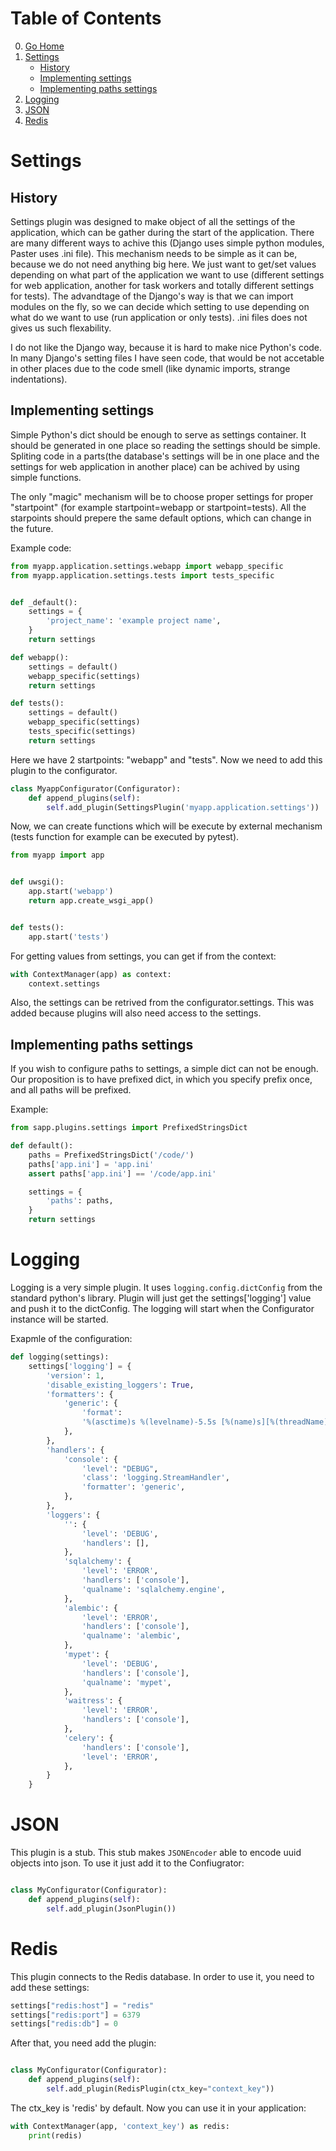 # Table of Contents

0. [Go Home](../README.md)
1. [Settings](#settings)
    * [History](#history)
    * [Implementing settings](#implementing-settings)
    * [Implementing paths settings](#implementing-paths-settings)
2. [Logging](#logging)
3. [JSON](#json)
4. [Redis](#redis)

# Settings

## History

Settings plugin was designed to make object of all the settings of the application,
which can be gather during the start of the application. There are many different
ways to achive this (Django uses simple python modules, Paster uses .ini file).
This mechanism needs to be simple as it can be, because we do not need anything
big here. We just want to get/set values depending on what part of the application
we want to use (different settings for web application, another for task workers
and totally different settings for tests). The advandtage of the Django's way
is that we can import modules on the fly, so we can decide which setting to use
depending on what do we want to use (run application or only tests). .ini files
does not gives us such flexability.

I do not like the Django way, because it is hard to make nice Python's code. In
many Django's setting files I have seen code, that would be not accetable in
other places due to the code smell (like dynamic imports, strange indentations).

## Implementing settings

Simple Python's dict should be enough to serve as settings container. It should
be generated in one place so reading the settings should be simple. Spliting code
in a parts(the database's settings will be in one place and the settings for web
application in another place) can be achived by using simple functions.

The only "magic" mechanism will be to choose proper settings for proper
"startpoint" (for example startpoint=webapp or startpoint=tests). All the
starpoints should prepere the same default options, which can change in the
future.

Example code:

```python
from myapp.application.settings.webapp import webapp_specific
from myapp.application.settings.tests import tests_specific


def _default():
    settings = {
        'project_name': 'example project name',
    }
    return settings

def webapp():
    settings = default()
    webapp_specific(settings)
    return settings

def tests():
    settings = default()
    webapp_specific(settings)
    tests_specific(settings)
    return settings
```

Here we have 2 startpoints: "webapp" and "tests". Now we need to add this plugin
to the configurator.

```python
class MyappConfigurator(Configurator):
    def append_plugins(self):
        self.add_plugin(SettingsPlugin('myapp.application.settings'))
```

Now, we can create functions which will be execute by external mechanism (tests
function for example can be executed by pytest).

```python
from myapp import app


def uwsgi():
    app.start('webapp')
    return app.create_wsgi_app()


def tests():
    app.start('tests')
```

For getting values from settings, you can get if from the context:

```python
with ContextManager(app) as context:
    context.settings
```

Also, the settings can be retrived from the configurator.settings. This was
added because plugins will also need access to the settings.

## Implementing paths settings

If you wish to configure paths to settings, a simple dict can not be enough.
Our proposition is to have prefixed dict, in which you specify prefix once,
and all paths will be prefixed.

Example:

```python
from sapp.plugins.settings import PrefixedStringsDict

def default():
    paths = PrefixedStringsDict('/code/')
    paths['app.ini'] = 'app.ini'
    assert paths['app.ini'] == '/code/app.ini'

    settings = {
        'paths': paths,
    }
    return settings
```

# Logging

Logging is a very simple plugin. It uses `logging.config.dictConfig` from the
standard python's library. Plugin will just get the settings['logging'] value
and push it to the dictConfig. The logging will start when the Configurator
instance will be started.

Exapmle of the configuration:
```python
def logging(settings):
    settings['logging'] = {
        'version': 1,
        'disable_existing_loggers': True,
        'formatters': {
            'generic': {
                'format':
                '%(asctime)s %(levelname)-5.5s [%(name)s][%(threadName)s] %(message)s',
            },
        },
        'handlers': {
            'console': {
                'level': "DEBUG",
                'class': 'logging.StreamHandler',
                'formatter': 'generic',
            },
        },
        'loggers': {
            '': {
                'level': 'DEBUG',
                'handlers': [],
            },
            'sqlalchemy': {
                'level': 'ERROR',
                'handlers': ['console'],
                'qualname': 'sqlalchemy.engine',
            },
            'alembic': {
                'level': 'ERROR',
                'handlers': ['console'],
                'qualname': 'alembic',
            },
            'mypet': {
                'level': 'DEBUG',
                'handlers': ['console'],
                'qualname': 'mypet',
            },
            'waitress': {
                'level': 'ERROR',
                'handlers': ['console'],
            },
            'celery': {
                'handlers': ['console'],
                'level': 'ERROR',
            },
        }
    }
```

# JSON

This plugin is a stub. This stub makes `JSONEncoder` able to encode uuid objects
into json. To use it just add it to the Confiugrator:

```python

class MyConfigurator(Configurator):
    def append_plugins(self):
        self.add_plugin(JsonPlugin())
```

# Redis

This plugin connects to the Redis database. In order to use it, you need to
add these settings:

```python
settings["redis:host"] = "redis"
settings["redis:port"] = 6379
settings["redis:db"] = 0
```

After that, you need add the plugin:

```python

class MyConfigurator(Configurator):
    def append_plugins(self):
        self.add_plugin(RedisPlugin(ctx_key="context_key"))
```

The ctx_key is 'redis' by default. Now you can use it in your application:

```python
with ContextManager(app, 'context_key') as redis:
    print(redis)
```
